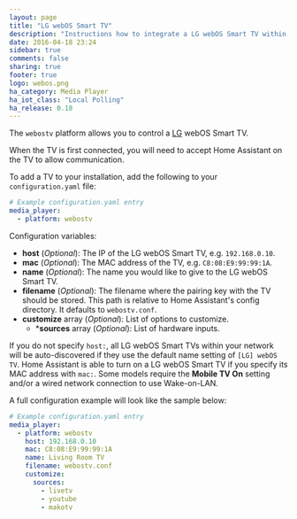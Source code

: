 ```yaml
---
layout: page
title: "LG webOS Smart TV"
description: "Instructions how to integrate a LG webOS Smart TV within Home Assistant."
date: 2016-04-18 23:24
sidebar: true
comments: false
sharing: true
footer: true
logo: webos.png
ha_category: Media Player
ha_iot_class: "Local Polling"
ha_release: 0.18
---
```


The `webostv` platform allows you to control a [LG](http://www.lg.com/) webOS Smart TV.

When the TV is first connected, you will need to accept Home Assistant on the TV to allow communication.

To add a TV to your installation, add the following to your `configuration.yaml` file:

```yaml
# Example configuration.yaml entry
media_player:
  - platform: webostv
```

Configuration variables:

- **host** (*Optional*): The IP of the LG webOS Smart TV, e.g. `192.168.0.10`.
- **mac** (*Optional*): The MAC address of the TV, e.g. `C8:08:E9:99:99:1A`.
- **name** (*Optional*): The name you would like to give to the LG webOS Smart TV.
- **filename** (*Optional*): The filename where the pairing key with the TV
  should be stored. This path is relative to Home Assistant's config directory.
  It defaults to `webostv.conf`.
- **customize** array (*Optional*): List of options to customize.
  - ***sources** array (*Optional*): List of hardware inputs.

If you do not specify `host:`, all LG webOS Smart TVs within your network will be auto-discovered if they use the default name setting of `[LG] webOS TV`.
Home Assistant is able to turn on a LG webOS Smart TV if you specify its MAC address with `mac:`. Some models require the **Mobile TV On** setting and/or a wired network connection to use Wake-on-LAN.

A full configuration example will look like the sample below:

```yaml
# Example configuration.yaml entry
media_player:
  - platform: webostv
    host: 192.168.0.10
    mac: C8:08:E9:99:99:1A
    name: Living Room TV
    filename: webostv.conf
    customize:
      sources:
        - livetv
        - youtube
        - makotv
```
